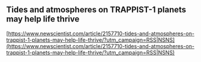 ## Tides and atmospheres on TRAPPIST-1 planets may help life thrive
  
  [https://www.newscientist.com/article/2157710-tides-and-atmospheres-on-trappist-1-planets-may-help-life-thrive/?utm_campaign=RSS|NSNS](https://www.newscientist.com/article/2157710-tides-and-atmospheres-on-trappist-1-planets-may-help-life-thrive/?utm_campaign=RSS|NSNS)
